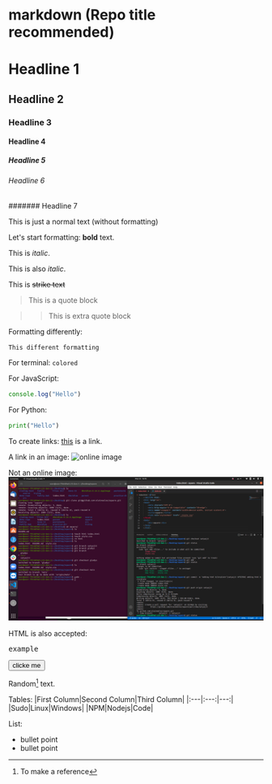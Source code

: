 # markdown (Repo title recommended)
# Headline 1
## Headline 2
### Headline 3
#### Headline 4
##### Headline 5
###### Headline 6
####### Headline 7


This is just a normal text (without formatting)

Let's start formatting: **bold** text.

This is *italic*.

This is also _italic_.

This is ~~strike text~~

> This is a quote block

>> This is extra quote block

Formatting differently:

```
This different formatting
```

For terminal: 
```colored```

For JavaScript:
```javascript
console.log("Hello")
```

For Python:
```python
print("Hello")
```

To create links: [this](https://www.google.com/) is a link.

A link in an image: ![online image](https://news.artnet.com/app/news-upload/2018/02/image-1024x683.jpg)

Not an online image: ![image in my computer](./images/git.png)


HTML is also accepted:
<pre>example</pre>
<input type="button" value="clicke me">

Random[^1] text. 

[^1]: To make a reference

Tables:
|First Column|Second Column|Third Column|
|:---|:---:|---:|
|Sudo|Linux|Windows|
|NPM|Nodejs|Code|


List:
- bullet point
- bullet point